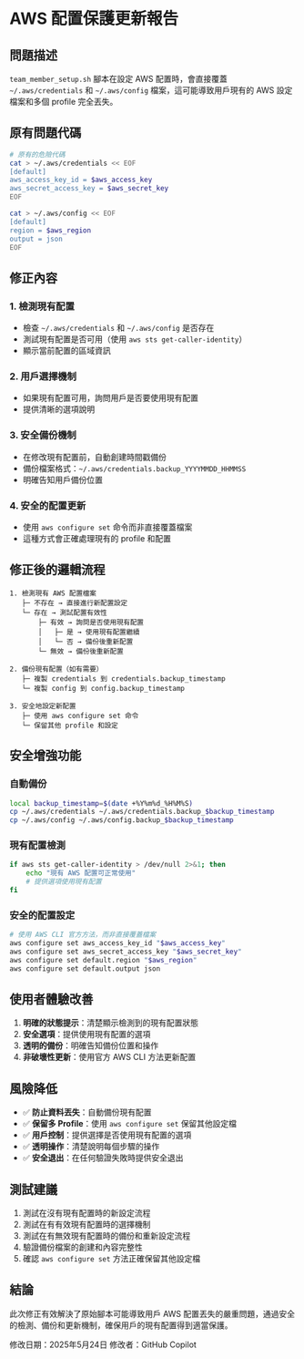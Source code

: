 # AWS 配置保護更新報告

## 問題描述

`team_member_setup.sh` 腳本在設定 AWS 配置時，會直接覆蓋 `~/.aws/credentials` 和 `~/.aws/config` 檔案，這可能導致用戶現有的 AWS 設定檔案和多個 profile 完全丟失。

## 原有問題代碼

```bash
# 原有的危險代碼
cat > ~/.aws/credentials << EOF
[default]
aws_access_key_id = $aws_access_key
aws_secret_access_key = $aws_secret_key
EOF

cat > ~/.aws/config << EOF
[default]
region = $aws_region
output = json
EOF
```

## 修正內容

### 1. 檢測現有配置
- 檢查 `~/.aws/credentials` 和 `~/.aws/config` 是否存在
- 測試現有配置是否可用（使用 `aws sts get-caller-identity`）
- 顯示當前配置的區域資訊

### 2. 用戶選擇機制
- 如果現有配置可用，詢問用戶是否要使用現有配置
- 提供清晰的選項說明

### 3. 安全備份機制
- 在修改現有配置前，自動創建時間戳備份
- 備份檔案格式：`~/.aws/credentials.backup_YYYYMMDD_HHMMSS`
- 明確告知用戶備份位置

### 4. 安全的配置更新
- 使用 `aws configure set` 命令而非直接覆蓋檔案
- 這種方式會正確處理現有的 profile 和配置

## 修正後的邏輯流程

```
1. 檢測現有 AWS 配置檔案
   ├─ 不存在 → 直接進行新配置設定
   └─ 存在 → 測試配置有效性
       ├─ 有效 → 詢問是否使用現有配置
       │   ├─ 是 → 使用現有配置繼續
       │   └─ 否 → 備份後重新配置
       └─ 無效 → 備份後重新配置

2. 備份現有配置（如有需要）
   ├─ 複製 credentials 到 credentials.backup_timestamp
   └─ 複製 config 到 config.backup_timestamp

3. 安全地設定新配置
   ├─ 使用 aws configure set 命令
   └─ 保留其他 profile 和設定
```

## 安全增強功能

### 自動備份
```bash
local backup_timestamp=$(date +%Y%m%d_%H%M%S)
cp ~/.aws/credentials ~/.aws/credentials.backup_$backup_timestamp
cp ~/.aws/config ~/.aws/config.backup_$backup_timestamp
```

### 現有配置檢測
```bash
if aws sts get-caller-identity > /dev/null 2>&1; then
    echo "現有 AWS 配置可正常使用"
    # 提供選項使用現有配置
fi
```

### 安全的配置設定
```bash
# 使用 AWS CLI 官方方法，而非直接覆蓋檔案
aws configure set aws_access_key_id "$aws_access_key"
aws configure set aws_secret_access_key "$aws_secret_key"
aws configure set default.region "$aws_region"
aws configure set default.output json
```

## 使用者體驗改善

1. **明確的狀態提示**：清楚顯示檢測到的現有配置狀態
2. **安全選項**：提供使用現有配置的選項
3. **透明的備份**：明確告知備份位置和操作
4. **非破壞性更新**：使用官方 AWS CLI 方法更新配置

## 風險降低

- ✅ **防止資料丟失**：自動備份現有配置
- ✅ **保留多 Profile**：使用 `aws configure set` 保留其他設定檔
- ✅ **用戶控制**：提供選擇是否使用現有配置的選項
- ✅ **透明操作**：清楚說明每個步驟的操作
- ✅ **安全退出**：在任何驗證失敗時提供安全退出

## 測試建議

1. 測試在沒有現有配置時的新設定流程
2. 測試在有有效現有配置時的選擇機制
3. 測試在有無效現有配置時的備份和重新設定流程
4. 驗證備份檔案的創建和內容完整性
5. 確認 `aws configure set` 方法正確保留其他設定檔

## 結論

此次修正有效解決了原始腳本可能導致用戶 AWS 配置丟失的嚴重問題，通過安全的檢測、備份和更新機制，確保用戶的現有配置得到適當保護。

修改日期：2025年5月24日
修改者：GitHub Copilot
